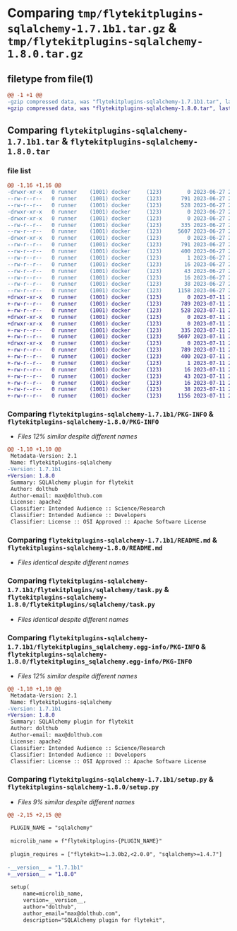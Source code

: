 # Comparing `tmp/flytekitplugins-sqlalchemy-1.7.1b1.tar.gz` & `tmp/flytekitplugins-sqlalchemy-1.8.0.tar.gz`

## filetype from file(1)

```diff
@@ -1 +1 @@
-gzip compressed data, was "flytekitplugins-sqlalchemy-1.7.1b1.tar", last modified: Tue Jun 27 22:01:01 2023, max compression
+gzip compressed data, was "flytekitplugins-sqlalchemy-1.8.0.tar", last modified: Tue Jul 11 22:07:26 2023, max compression
```

## Comparing `flytekitplugins-sqlalchemy-1.7.1b1.tar` & `flytekitplugins-sqlalchemy-1.8.0.tar`

### file list

```diff
@@ -1,16 +1,16 @@
-drwxr-xr-x   0 runner    (1001) docker     (123)        0 2023-06-27 22:01:01.252778 flytekitplugins-sqlalchemy-1.7.1b1/
--rw-r--r--   0 runner    (1001) docker     (123)      791 2023-06-27 22:01:01.252778 flytekitplugins-sqlalchemy-1.7.1b1/PKG-INFO
--rw-r--r--   0 runner    (1001) docker     (123)      528 2023-06-27 22:00:35.000000 flytekitplugins-sqlalchemy-1.7.1b1/README.md
-drwxr-xr-x   0 runner    (1001) docker     (123)        0 2023-06-27 22:01:01.248778 flytekitplugins-sqlalchemy-1.7.1b1/flytekitplugins/
-drwxr-xr-x   0 runner    (1001) docker     (123)        0 2023-06-27 22:01:01.248778 flytekitplugins-sqlalchemy-1.7.1b1/flytekitplugins/sqlalchemy/
--rw-r--r--   0 runner    (1001) docker     (123)      335 2023-06-27 22:00:35.000000 flytekitplugins-sqlalchemy-1.7.1b1/flytekitplugins/sqlalchemy/__init__.py
--rw-r--r--   0 runner    (1001) docker     (123)     5607 2023-06-27 22:00:35.000000 flytekitplugins-sqlalchemy-1.7.1b1/flytekitplugins/sqlalchemy/task.py
-drwxr-xr-x   0 runner    (1001) docker     (123)        0 2023-06-27 22:01:01.252778 flytekitplugins-sqlalchemy-1.7.1b1/flytekitplugins_sqlalchemy.egg-info/
--rw-r--r--   0 runner    (1001) docker     (123)      791 2023-06-27 22:01:01.000000 flytekitplugins-sqlalchemy-1.7.1b1/flytekitplugins_sqlalchemy.egg-info/PKG-INFO
--rw-r--r--   0 runner    (1001) docker     (123)      400 2023-06-27 22:01:01.000000 flytekitplugins-sqlalchemy-1.7.1b1/flytekitplugins_sqlalchemy.egg-info/SOURCES.txt
--rw-r--r--   0 runner    (1001) docker     (123)        1 2023-06-27 22:01:01.000000 flytekitplugins-sqlalchemy-1.7.1b1/flytekitplugins_sqlalchemy.egg-info/dependency_links.txt
--rw-r--r--   0 runner    (1001) docker     (123)       16 2023-06-27 22:01:01.000000 flytekitplugins-sqlalchemy-1.7.1b1/flytekitplugins_sqlalchemy.egg-info/namespace_packages.txt
--rw-r--r--   0 runner    (1001) docker     (123)       43 2023-06-27 22:01:01.000000 flytekitplugins-sqlalchemy-1.7.1b1/flytekitplugins_sqlalchemy.egg-info/requires.txt
--rw-r--r--   0 runner    (1001) docker     (123)       16 2023-06-27 22:01:01.000000 flytekitplugins-sqlalchemy-1.7.1b1/flytekitplugins_sqlalchemy.egg-info/top_level.txt
--rw-r--r--   0 runner    (1001) docker     (123)       38 2023-06-27 22:01:01.252778 flytekitplugins-sqlalchemy-1.7.1b1/setup.cfg
--rw-r--r--   0 runner    (1001) docker     (123)     1158 2023-06-27 22:00:50.000000 flytekitplugins-sqlalchemy-1.7.1b1/setup.py
+drwxr-xr-x   0 runner    (1001) docker     (123)        0 2023-07-11 22:07:26.503770 flytekitplugins-sqlalchemy-1.8.0/
+-rw-r--r--   0 runner    (1001) docker     (123)      789 2023-07-11 22:07:26.503770 flytekitplugins-sqlalchemy-1.8.0/PKG-INFO
+-rw-r--r--   0 runner    (1001) docker     (123)      528 2023-07-11 22:06:52.000000 flytekitplugins-sqlalchemy-1.8.0/README.md
+drwxr-xr-x   0 runner    (1001) docker     (123)        0 2023-07-11 22:07:26.503770 flytekitplugins-sqlalchemy-1.8.0/flytekitplugins/
+drwxr-xr-x   0 runner    (1001) docker     (123)        0 2023-07-11 22:07:26.503770 flytekitplugins-sqlalchemy-1.8.0/flytekitplugins/sqlalchemy/
+-rw-r--r--   0 runner    (1001) docker     (123)      335 2023-07-11 22:06:52.000000 flytekitplugins-sqlalchemy-1.8.0/flytekitplugins/sqlalchemy/__init__.py
+-rw-r--r--   0 runner    (1001) docker     (123)     5607 2023-07-11 22:06:52.000000 flytekitplugins-sqlalchemy-1.8.0/flytekitplugins/sqlalchemy/task.py
+drwxr-xr-x   0 runner    (1001) docker     (123)        0 2023-07-11 22:07:26.503770 flytekitplugins-sqlalchemy-1.8.0/flytekitplugins_sqlalchemy.egg-info/
+-rw-r--r--   0 runner    (1001) docker     (123)      789 2023-07-11 22:07:26.000000 flytekitplugins-sqlalchemy-1.8.0/flytekitplugins_sqlalchemy.egg-info/PKG-INFO
+-rw-r--r--   0 runner    (1001) docker     (123)      400 2023-07-11 22:07:26.000000 flytekitplugins-sqlalchemy-1.8.0/flytekitplugins_sqlalchemy.egg-info/SOURCES.txt
+-rw-r--r--   0 runner    (1001) docker     (123)        1 2023-07-11 22:07:26.000000 flytekitplugins-sqlalchemy-1.8.0/flytekitplugins_sqlalchemy.egg-info/dependency_links.txt
+-rw-r--r--   0 runner    (1001) docker     (123)       16 2023-07-11 22:07:26.000000 flytekitplugins-sqlalchemy-1.8.0/flytekitplugins_sqlalchemy.egg-info/namespace_packages.txt
+-rw-r--r--   0 runner    (1001) docker     (123)       43 2023-07-11 22:07:26.000000 flytekitplugins-sqlalchemy-1.8.0/flytekitplugins_sqlalchemy.egg-info/requires.txt
+-rw-r--r--   0 runner    (1001) docker     (123)       16 2023-07-11 22:07:26.000000 flytekitplugins-sqlalchemy-1.8.0/flytekitplugins_sqlalchemy.egg-info/top_level.txt
+-rw-r--r--   0 runner    (1001) docker     (123)       38 2023-07-11 22:07:26.503770 flytekitplugins-sqlalchemy-1.8.0/setup.cfg
+-rw-r--r--   0 runner    (1001) docker     (123)     1156 2023-07-11 22:07:11.000000 flytekitplugins-sqlalchemy-1.8.0/setup.py
```

### Comparing `flytekitplugins-sqlalchemy-1.7.1b1/PKG-INFO` & `flytekitplugins-sqlalchemy-1.8.0/PKG-INFO`

 * *Files 12% similar despite different names*

```diff
@@ -1,10 +1,10 @@
 Metadata-Version: 2.1
 Name: flytekitplugins-sqlalchemy
-Version: 1.7.1b1
+Version: 1.8.0
 Summary: SQLAlchemy plugin for flytekit
 Author: dolthub
 Author-email: max@dolthub.com
 License: apache2
 Classifier: Intended Audience :: Science/Research
 Classifier: Intended Audience :: Developers
 Classifier: License :: OSI Approved :: Apache Software License
```

### Comparing `flytekitplugins-sqlalchemy-1.7.1b1/README.md` & `flytekitplugins-sqlalchemy-1.8.0/README.md`

 * *Files identical despite different names*

### Comparing `flytekitplugins-sqlalchemy-1.7.1b1/flytekitplugins/sqlalchemy/task.py` & `flytekitplugins-sqlalchemy-1.8.0/flytekitplugins/sqlalchemy/task.py`

 * *Files identical despite different names*

### Comparing `flytekitplugins-sqlalchemy-1.7.1b1/flytekitplugins_sqlalchemy.egg-info/PKG-INFO` & `flytekitplugins-sqlalchemy-1.8.0/flytekitplugins_sqlalchemy.egg-info/PKG-INFO`

 * *Files 12% similar despite different names*

```diff
@@ -1,10 +1,10 @@
 Metadata-Version: 2.1
 Name: flytekitplugins-sqlalchemy
-Version: 1.7.1b1
+Version: 1.8.0
 Summary: SQLAlchemy plugin for flytekit
 Author: dolthub
 Author-email: max@dolthub.com
 License: apache2
 Classifier: Intended Audience :: Science/Research
 Classifier: Intended Audience :: Developers
 Classifier: License :: OSI Approved :: Apache Software License
```

### Comparing `flytekitplugins-sqlalchemy-1.7.1b1/setup.py` & `flytekitplugins-sqlalchemy-1.8.0/setup.py`

 * *Files 9% similar despite different names*

```diff
@@ -2,15 +2,15 @@
 
 PLUGIN_NAME = "sqlalchemy"
 
 microlib_name = f"flytekitplugins-{PLUGIN_NAME}"
 
 plugin_requires = ["flytekit>=1.3.0b2,<2.0.0", "sqlalchemy>=1.4.7"]
 
-__version__ = "1.7.1b1"
+__version__ = "1.8.0"
 
 setup(
     name=microlib_name,
     version=__version__,
     author="dolthub",
     author_email="max@dolthub.com",
     description="SQLAlchemy plugin for flytekit",
```

